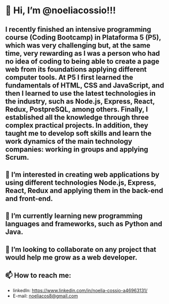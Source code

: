 # **👋 Hi, I’m @noeliacossio!!!**

## I recently finished an intensive programming course (Coding Bootcamp) in Plataforma 5 (P5), which was very challenging but,  at the same time, very rewarding as I was a person who had no idea of coding to being able to create a page web from its foundations applying different  computer tools. At P5 I first learned the fundamentals of HTML, CSS and JavaScript, and then I learned to use the latest technologies in the industry,  such as Node.js, Express, React, Redux, PostpreSQL, among others. Finally, I established all the knowledge through three complex practical projects.  In addition, they taught me to develop soft skills and learn the work dynamics of the main technology companies: working in groups and applying Scrum.

## 👀 I’m interested in creating web applications by using different technologies Node.js, Express, React, Redux and applying them in the back-end and front-end.
## 🌱 I’m currently learning new programming languages and frameworks, such as Python and Java. 
## 💞️ I’m looking to collaborate on any project that would help me grow as a web developer. ##
## 📫 How to reach me: 
- linkedIn: https://www.linkedin.com/in/noelia-cossio-a46963131/
- E-mail: noeliacos8@gmail.com

<!---
noeliacossio/noeliacossio is a ✨ special ✨ repository because its `README.md` (this file) appears on your GitHub profile.
You can click the Preview link to take a look at your changes.
--->
